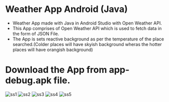 # Weather App Android (Java)
* Weather App made with Java in Android Studio with Open Weather API.
* This App comprises of Open Weather API which is used to fetch data in the form of JSON File.
* The App is sets reactive background as per the temperature of the place searched.(Colder places will have skyish background wheras the hotter places will have orangish background)

# Download the App from app-debug.apk file.

![ss1](https://user-images.githubusercontent.com/123265441/222975854-f6d47f92-ba2b-4dc4-9a8e-4d90ca96dcdd.png)
![ss2](https://user-images.githubusercontent.com/123265441/222975850-2d3d188a-f079-4489-8309-b26f58c81d53.png)
![ss3](https://user-images.githubusercontent.com/123265441/222975848-4bb83ebb-8947-4c58-9776-0aced6b04ebe.png)
![ss4](https://user-images.githubusercontent.com/123265441/222975846-5526b0d1-13d2-4be8-ac4a-ff117379505e.png)
![ss5](https://user-images.githubusercontent.com/123265441/222975837-0657730b-0cd8-4508-b1a5-0a3c0d0e0c15.png)






